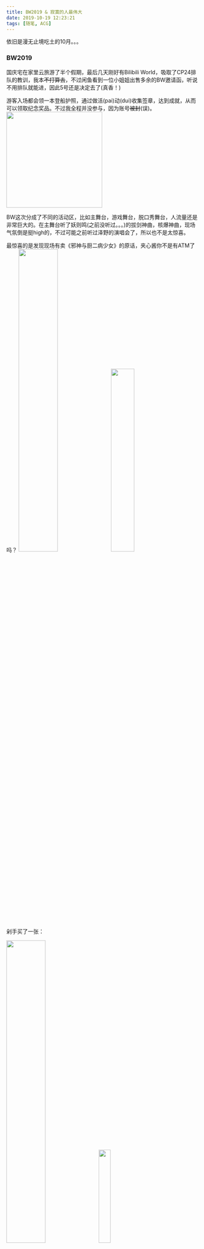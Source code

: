 ```yaml
---
title: BW2019 & 寂寞的人最伟大
date: 2019-10-19 12:23:21
tags: [随笔, ACG]
---
```

依旧是漫无止境吃土的10月。。。
### BW2019
国庆宅在家里云旅游了半个假期，最后几天刚好有Bilibili World，吸取了CP24排队的教训，我本~~不打算去~~，不过闲鱼看到一位小姐姐出售多余的BW邀请函，听说不用排队就能进，因此5号还是决定去了(真香！)

游客入场都会领一本登船护照，通过做活(pai)动(dui)收集签章，达到成就，从而可以领取纪念奖品。不过我全程并没参与，因为账号~~被封~~(误)。
<img src="http://pic.deepred5.com/bw1.png" style="width:250px;"/>

<!-- more -->

BW这次分成了不同的活动区，比如主舞台，游戏舞台，脱口秀舞台，人流量还是非常巨大的。在主舞台听了妖则鸣(之前没听过。。。)的拔剑神曲，核爆神曲，现场气氛倒是挺high的，不过可能之前听过泽野的演唱会了，所以也不是太惊喜。

最惊喜的是发现现场有卖《邪神与厨二病少女》的原话，夹心酱你不是有ATM了吗？
<img src="http://pic.deepred5.com/bw2.jpg" style="width:45%;margin-right: 10px"/> <img src="http://pic.deepred5.com/bw3.jpg" style="width:35%;"/>

剁手买了一张：

<img src="http://pic.deepred5.com/bw5.jpg" style="width:45%; margin-right: 10px"/> <img src="http://pic.deepred5.com/bw4.jpg" style="width:25%;"/>

现场还看到了刀剑神域和合味道的联动，小姐姐真可爱
<img src="http://pic.deepred5.com/bw06.jpg"/>

下午下了场小雨，天气变得凉爽起来。不过人老走不动，于是早早溜了。总的来说，第一次逛BW，体验中规中矩，不知道明年还会不会去。

### 寂寞的人最伟大
作为一个Majiko的~~伪粉~~，也就听过她比较出名的[《アイロニ》](https://music.163.com/song?id=31421442&userid=100592912) [《心做し》](https://music.163.com/song?id=31421443&userid=100592912) 等一些歌曲。不过作为第一次现场听Live House，还是很期待，结果Majiko现场真的吹爆！

6点一下班就跑路，赶到现场还是比较晚了。
<img src="http://pic.deepred5.com/ma1.jpg" style="width:45%;"/>

<img src="http://pic.deepred5.com/ma2.jpg" style="width:45%;"/>

现场两小时Majiko全程Solo，高音飙到爆炸。时而卡哇伊时而御姐音，全场一起NiaNiaNia叫，简直萌死。

<img src="http://pic.deepred5.com/m5.jpg" style="width:45%;"/>

安可一出场Majiko就唱了心做し，哭腔真的很棒！

不过现场印象最深的是[《エミリーと15の約束》](https://music.163.com/song?id=1372721674&userid=100592912)，屏幕还特意把中文歌词打出来，真的走心了。歌词内容也很正能量，一个即将离世的母亲对孩子的谆谆教诲，听完泪目。被Majiko真正圈粉。
<img src="http://pic.deepred5.com/ma3.jpg" style="width:45%;"/>

<img src="http://pic.deepred5.com/m4.jpg" style="width:45%;"/>

全程两小时站下来，虽然挺累的，不过一本满足！

<img src="http://pic.deepred5.com/m6.jpg"/>